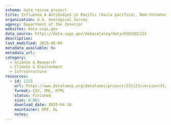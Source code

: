```yaml
---
schema: data_rescue_project 
title: Influenza A Antibodies in Pacific (Gavia pacifica), Red-throated (G. stellata), and Yellow-billed Loons (G. adamsii) in Alaska, 2008-2017
organization: U.S. Geological Survey
agency: Department of the Interior
websites: data.usgs.gov
data_source: https://data.usgs.gov/datacatalog/data/USGSASC214
description: 
last_modified: 2025-06-09
metadata_available: No
metadata_url: 
category:
  - Science & Research 
  - Climate & Environment 
  - Infrastructure 
resources:
  - id: 1121
    url: https://www.datalumos.org/datalumos/project/232123/version/V1/view
    format: CSV, XML, HTML
    status: Finished
    size: 0.001
    download_date: 2025-04-18
    maintainer: DRP, DL
    notes: 
---
```

